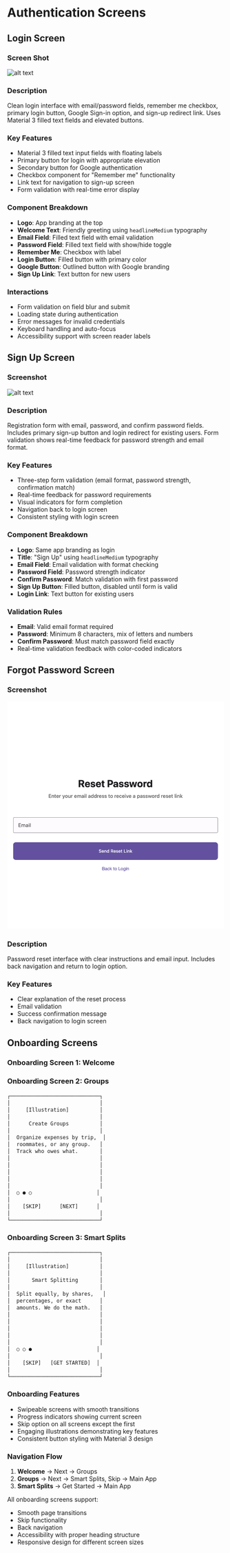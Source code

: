 # Authentication Screens

## Login Screen

### Screen Shot
![alt text](<Screenshot 2025-07-28 at 9.47.11 AM.png>)

### Description
Clean login interface with email/password fields, remember me checkbox, primary login button, Google Sign-in option, and sign-up redirect link. Uses Material 3 filled text fields and elevated buttons.

### Key Features
- Material 3 filled text input fields with floating labels
- Primary button for login with appropriate elevation
- Secondary button for Google authentication
- Checkbox component for "Remember me" functionality
- Link text for navigation to sign-up screen
- Form validation with real-time error display

### Component Breakdown
- **Logo**: App branding at the top
- **Welcome Text**: Friendly greeting using `headlineMedium` typography
- **Email Field**: Filled text field with email validation
- **Password Field**: Filled text field with show/hide toggle
- **Remember Me**: Checkbox with label
- **Login Button**: Filled button with primary color
- **Google Button**: Outlined button with Google branding
- **Sign Up Link**: Text button for new users

### Interactions
- Form validation on field blur and submit
- Loading state during authentication
- Error messages for invalid credentials
- Keyboard handling and auto-focus
- Accessibility support with screen reader labels

## Sign Up Screen

### Screenshot
![alt text](<Screenshot 2025-07-28 at 9.48.53 AM.png>)

### Description
Registration form with email, password, and confirm password fields. Includes primary sign-up button and login redirect for existing users. Form validation shows real-time feedback for password strength and email format.

### Key Features
- Three-step form validation (email format, password strength, confirmation match)
- Real-time feedback for password requirements
- Visual indicators for form completion
- Navigation back to login screen
- Consistent styling with login screen

### Component Breakdown
- **Logo**: Same app branding as login
- **Title**: "Sign Up" using `headlineMedium` typography
- **Email Field**: Email validation with format checking
- **Password Field**: Password strength indicator
- **Confirm Password**: Match validation with first password
- **Sign Up Button**: Filled button, disabled until form is valid
- **Login Link**: Text button for existing users

### Validation Rules
- **Email**: Valid email format required
- **Password**: Minimum 8 characters, mix of letters and numbers
- **Confirm Password**: Must match password field exactly
- Real-time validation feedback with color-coded indicators

## Forgot Password Screen

### Screenshot
![alt text](image.png)
### Description
Password reset interface with clear instructions and email input. Includes back navigation and return to login option.

### Key Features
- Clear explanation of the reset process
- Email validation
- Success confirmation message
- Back navigation to login screen

## Onboarding Screens

### Onboarding Screen 1: Welcome


### Onboarding Screen 2: Groups
```
┌─────────────────────────────┐
│                             │
│     [Illustration]          │
│                             │
│      Create Groups          │
│                             │
│  Organize expenses by trip,  │
│  roommates, or any group.   │
│  Track who owes what.       │
│                             │
│                             │
│                             │
│                             │
│                             │
│  ○ ● ○                     │
│                             │
│    [SKIP]      [NEXT]      │
│                             │
└─────────────────────────────┘
```

### Onboarding Screen 3: Smart Splits
```
┌─────────────────────────────┐
│                             │
│     [Illustration]          │
│                             │
│       Smart Splitting       │
│                             │
│  Split equally, by shares,   │
│  percentages, or exact      │
│  amounts. We do the math.   │
│                             │
│                             │
│                             │
│                             │
│                             │
│  ○ ○ ●                     │
│                             │
│    [SKIP]   [GET STARTED]  │
│                             │
└─────────────────────────────┘
```

### Onboarding Features
- Swipeable screens with smooth transitions
- Progress indicators showing current screen
- Skip option on all screens except the first
- Engaging illustrations demonstrating key features
- Consistent button styling with Material 3 design

### Navigation Flow
1. **Welcome** → Next → Groups
2. **Groups** → Next → Smart Splits, Skip → Main App
3. **Smart Splits** → Get Started → Main App

All onboarding screens support:
- Smooth page transitions
- Skip functionality
- Back navigation
- Accessibility with proper heading structure
- Responsive design for different screen sizes
